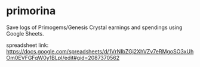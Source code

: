 # primorina

Save logs of Primogems/Genesis Crystal earnings and spendings using Google Sheets.

spreadsheet link: https://docs.google.com/spreadsheets/d/1VrNIbZGj2XhVZv7eRMgoSO3xUhOm0EVFGFqW0y1BLpI/edit#gid=2087370562
